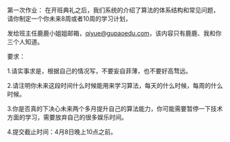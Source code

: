 第一次作业： 在开班典礼之后，我们系统的介绍了算法的体系结构和常见问题，请你制定一个你未来8周或者10周的学习计划，

发给班主任鹿鹿小姐姐邮箱，qiyue@gupaoedu.com，该内容只有鹿鹿、我和你三个人知道。

要求：

1.请实事求是，根据自己的情况写，不要妄自菲薄，也不要好高骛远。

2.请注明你未来这段时间什么时候能用来学习算法，每天的什么时候，每周的什么时候。

3.你是否真的下决心未来两个多月提升自己的算法能力，你可能需要暂停一下技术方面的学习，需要放弃自己的很多娱乐时间。

4.提交截止时间：4月8日晚上10点之前。


